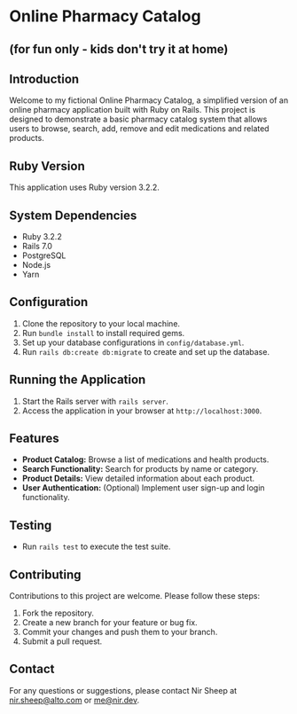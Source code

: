 # Online Pharmacy Catalog 
## (for fun only - kids don't try it at home)

## Introduction
Welcome to my fictional Online Pharmacy Catalog, a simplified version of an online pharmacy application built with Ruby on Rails. This project is designed to demonstrate a basic pharmacy catalog system that allows users to browse, search, add, remove and edit medications and related products.

## Ruby Version
This application uses Ruby version 3.2.2.

## System Dependencies
- Ruby 3.2.2
- Rails 7.0
- PostgreSQL
- Node.js
- Yarn

## Configuration
1. Clone the repository to your local machine.
2. Run `bundle install` to install required gems.
3. Set up your database configurations in `config/database.yml`.
4. Run `rails db:create db:migrate` to create and set up the database.

## Running the Application
1. Start the Rails server with `rails server`.
2. Access the application in your browser at `http://localhost:3000`.

## Features
- **Product Catalog:** Browse a list of medications and health products.
- **Search Functionality:** Search for products by name or category.
- **Product Details:** View detailed information about each product.
- **User Authentication:** (Optional) Implement user sign-up and login functionality.

## Testing
- Run `rails test` to execute the test suite.

## Contributing
Contributions to this project are welcome. Please follow these steps:
1. Fork the repository.
2. Create a new branch for your feature or bug fix.
3. Commit your changes and push them to your branch.
4. Submit a pull request.

## Contact
For any questions or suggestions, please contact Nir Sheep at nir.sheep@alto.com or me@nir.dev.
